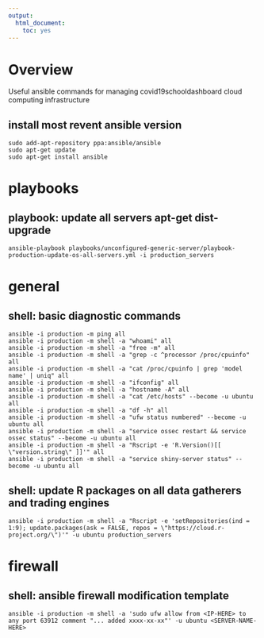 ```yaml
---
output: 
  html_document: 
    toc: yes
---
```


# Overview 

Useful ansible commands for managing covid19schooldashboard cloud computing infrastructure

## install most revent ansible version

```
sudo add-apt-repository ppa:ansible/ansible
sudo apt-get update
sudo apt-get install ansible
```

# playbooks

## playbook: update all servers apt-get dist-upgrade

```
ansible-playbook playbooks/unconfigured-generic-server/playbook-production-update-os-all-servers.yml -i production_servers
```

# general

## shell: basic diagnostic commands

```
ansible -i production -m ping all
ansible -i production -m shell -a "whoami" all
ansible -i production -m shell -a "free -m" all
ansible -i production -m shell -a "grep -c ^processor /proc/cpuinfo" all
ansible -i production -m shell -a "cat /proc/cpuinfo | grep 'model name' | uniq" all
ansible -i production -m shell -a "ifconfig" all
ansible -i production -m shell -a "hostname -A" all
ansible -i production -m shell -a "cat /etc/hosts" --become -u ubuntu all
ansible -i production -m shell -a "df -h" all
ansible -i production -m shell -a "ufw status numbered" --become -u ubuntu all
ansible -i production -m shell -a "service ossec restart && service ossec status" --become -u ubuntu all
ansible -i production -m shell -a "Rscript -e 'R.Version()[[ \"version.string\" ]]'" all
ansible -i production -m shell -a "service shiny-server status" --become -u ubuntu all
```


## shell: update R packages on all data gatherers and trading engines

```
ansible -i production -m shell -a "Rscript -e 'setRepositories(ind = 1:9); update.packages(ask = FALSE, repos = \"https://cloud.r-project.org/\")'" -u ubuntu production_servers
```

# firewall

## shell: ansible firewall modification template

```
ansible -i production -m shell -a 'sudo ufw allow from <IP-HERE> to any port 63912 comment "... added xxxx-xx-xx"' -u ubuntu <SERVER-NAME-HERE>
```